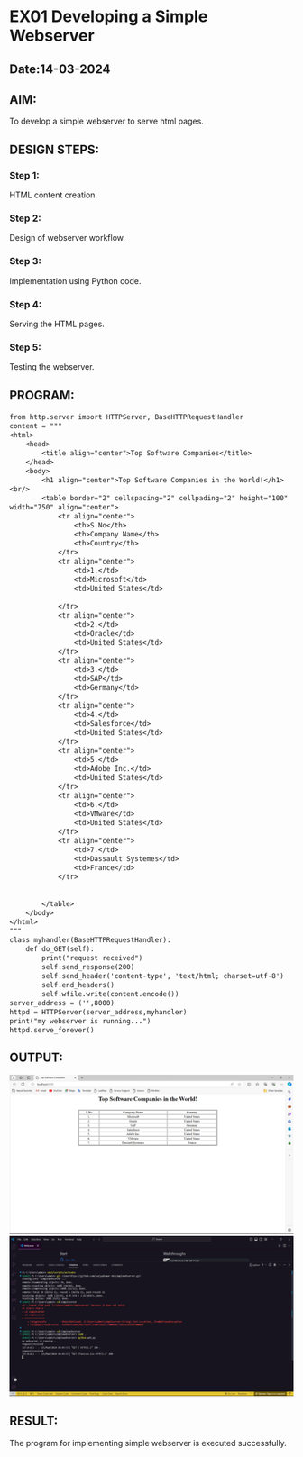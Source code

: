 # EX01 Developing a Simple Webserver
## Date:14-03-2024

## AIM:
To develop a simple webserver to serve html pages.

## DESIGN STEPS:
### Step 1: 
HTML content creation.

### Step 2:
Design of webserver workflow.

### Step 3:
Implementation using Python code.

### Step 4:
Serving the HTML pages.

### Step 5:
Testing the webserver.

## PROGRAM:
```
from http.server import HTTPServer, BaseHTTPRequestHandler
content = """
<html>
    <head>
        <title align="center">Top Software Companies</title>
    </head>
    <body>
        <h1 align="center">Top Software Companies in the World!</h1><br/>
        <table border="2" cellspacing="2" cellpading="2" height="100" width="750" align="center">
            <tr align="center">
                <th>S.No</th>
                <th>Company Name</th>
                <th>Country</th>
            </tr>
            <tr align="center">
                <td>1.</td>
                <td>Microsoft</td>
                <td>United States</td>

            </tr>
            <tr align="center">
                <td>2.</td>
                <td>Oracle</td>
                <td>United States</td>
            </tr>
            <tr align="center">
                <td>3.</td>
                <td>SAP</td>
                <td>Germany</td>
            </tr>
            <tr align="center">
                <td>4.</td>
                <td>Salesforce</td>
                <td>United States</td>
            </tr>
            <tr align="center">
                <td>5.</td>
                <td>Adobe Inc.</td>
                <td>United States</td>
            </tr>
            <tr align="center">
                <td>6.</td>
                <td>VMware</td>
                <td>United States</td>
            </tr>
            <tr align="center">
                <td>7.</td>
                <td>Dassault Systemes</td>
                <td>France</td>
            </tr>
            

        </table>
    </body>
</html>
"""
class myhandler(BaseHTTPRequestHandler):
    def do_GET(self):
        print("request received")
        self.send_response(200)
        self.send_header('content-type', 'text/html; charset=utf-8')
        self.end_headers()
        self.wfile.write(content.encode())
server_address = ('',8000)
httpd = HTTPServer(server_address,myhandler)
print("my webserver is running...")
httpd.serve_forever()
```

## OUTPUT:
![alt text](<Screenshot 2024-03-15 034629.png>)
![alt text](<Screenshot 2024-03-15 034816.png>)
## RESULT:
The program for implementing simple webserver is executed successfully.
